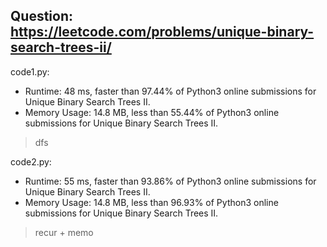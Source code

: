 ## Question: https://leetcode.com/problems/unique-binary-search-trees-ii/

code1.py:
* Runtime: 48 ms, faster than 97.44% of Python3 online submissions for Unique Binary Search Trees II.
* Memory Usage: 14.8 MB, less than 55.44% of Python3 online submissions for Unique Binary Search Trees II.
> dfs

code2.py:
* Runtime: 55 ms, faster than 93.86% of Python3 online submissions for Unique Binary Search Trees II.
* Memory Usage: 14.8 MB, less than 96.93% of Python3 online submissions for Unique Binary Search Trees II.
> recur + memo